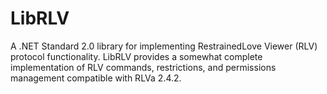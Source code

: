 # LibRLV

A .NET Standard 2.0 library for implementing RestrainedLove Viewer (RLV) protocol functionality. LibRLV provides a somewhat complete implementation of RLV commands, restrictions, and permissions management compatible with RLVa 2.4.2.

